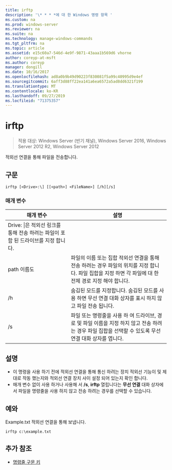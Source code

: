 ```yaml
---
title: irftp
description: '\* * * *에 대 한 Windows 명령 항목 '
ms.custom: na
ms.prod: windows-server
ms.reviewer: na
ms.suite: na
ms.technology: manage-windows-commands
ms.tgt_pltfrm: na
ms.topic: article
ms.assetid: e15c60a7-546d-4e9f-9871-43aaa1b569d6 vhorne
author: coreyp-at-msft
ms.author: coreyp
manager: dongill
ms.date: 10/16/2017
ms.openlocfilehash: ad8a0b9b49d90223f830081f5a99c40995d9e4ef
ms.sourcegitcommit: 6aff3d88ff22ea141a6ea6572a5ad8dd6321f199
ms.translationtype: MT
ms.contentlocale: ko-KR
ms.lasthandoff: 09/27/2019
ms.locfileid: "71375357"
---
```

# <a name="irftp"></a>irftp

>적용 대상: Windows Server (반기 채널), Windows Server 2016, Windows Server 2012 R2, Windows Server 2012

적외선 연결을 통해 파일을 전송합니다.    
## <a name="syntax"></a>구문  
```  
irftp [<Drive>:\] [[<path>] <FileName>] [/h][/s]  
```  

### <a name="parameters"></a>매개 변수  
|매개 변수|설명|  
|-------|--------|  
|Drive: \|은 적외선 링크를 통해 전송 하려는 파일이 포함 된 드라이브를 지정 합니다.|  
|path 이름도|파일의 이름 또는 집합 적외선 연결을 통해 전송 하려는 경우 파일의 위치를 지정 합니다. 파일 집합을 지정 하면 각 파일에 대 한 전체 경로 지정 해야 합니다.|  
|/h|숨김된 모드를 지정합니다. 숨김된 모드를 사용 하면 무선 연결 대화 상자를 표시 하지 않고 파일 전송 됩니다.|  
|/s|파일 또는 명령줄을 사용 하 여 드라이브, 경로 및 파일 이름을 지정 하지 않고 전송 하려는 경우 파일 집합을 선택할 수 있도록 무선 연결 대화 상자를 엽니다.|  

## <a name="remarks"></a>설명  
-   이 명령을 사용 하기 전에 적외선 연결을 통해 통신 하려는 장치 적외선 기능이 및 제대로 작동 했는지와 적외선 연결 장치 사이 설정 되어 있는지 확인 합니다.  
-   매개 변수 없이 사용 하거나 사용해 서 **/s**, **irftp** 열립니다는 **무선 연결** 대화 상자에서 파일을 명령줄을 사용 하지 않고 전송 하려는 경우를 선택할 수 있습니다.  

## <a name="BKMK_Examples"></a>예와  
Example.txt 적외선 연결을 통해 보냅니다.  
```  
irftp c:\example.txt  
```  

## <a name="additional-references"></a>추가 참조  
-   [명령줄 구문 키](command-line-syntax-key.md)  
